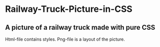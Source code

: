 # Railway-Truck-Picture-in-CSS
## A picture of a railway truck made with pure CSS
Html-file contains styles.
Png-file is a layout of the picture.
